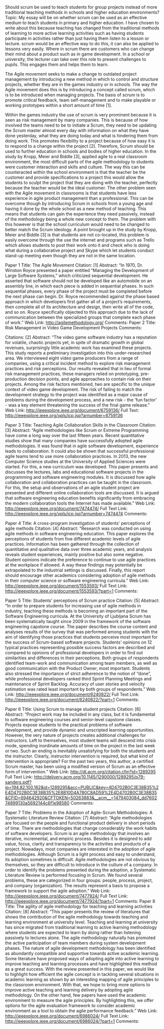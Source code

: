Should scrum be used to teach students for group projects instead of more traditional teaching methods in schools and higher education environments?
Topic:
My essay will be on whether scrum can be used as an effective medium to teach students in primary and higher education. I have chosen to write about this because teaching has changed from the traditional methods of learning to more active learning activities such as having students participate in activities rather than just having them listen to a lesson or lecture. scrum would be an effective way to do this, it can also be applied to lessons very easily. Where in scrum there are customers who can change their mind about a product such as in game development. In a school or university, the lecturer can take over this role to present challenges to pupils. This engages them and helps them to learn.

The Agile movement seeks to make a change to outdated project management by introducing a new method in which to control and structure projects, whether they are in the games industry or in schools. The way the Agile movement does this is by introducing a concept called scrum, which is to be introduced when managing projects. The basis of scrum is to promote critical feedback, team self-management and to make playable or working prototypes within a short amount of time [1]. 

Within the games industry the use of scrum is very prominent because it is seen as risk management by many companies. This is because of how involved the teams need to be to initiate a Scrum, they need to be updating the Scrum master almost every day with information on what they have done yesterday, what they are doing today and what is hindering them from doing work. This promotes flexibility to a project because of how easy it is to respond to a change within the project [2]. Therefore, Scrum should be used to further education in schools and bodies of higher education. In the study by Kropp, Meier and Biddle [3], applied agile to a real classroom environment, the most difficult parts of the agile methodology to students were customer interaction and skills and culture. The way this can be counteracted within the school environment is that the teacher be the customer and provide specifications to a project this would allow the students to sculpt the project that they are doing with the teacher, perfectly because the teacher would be the ideal customer. The other problem seen with the Agile movement in classrooms is that students have less experience in agile product management than a professional. This can be overcome though by introducing Scrum in schools from a young age and having it done by the whole school as a new method of teaching. This means that students can gain the experience they need passively, instead of the methodology being a whole new concept to them. The problem with this however is that the school curriculum would need to be changed to better match the Scrum ideology. A point brought up in the study by Kropp, Meier and Biddle [3] is that students are not co-located, this problem is easily overcome through the use the internet and programs such as Trello which allows students to post their work onto it and check who is doing what during a collaborative project and Skype which let students conduct stand-up meeting even though they are not in the same location. 







Paper 1
Title: The Agile Movement
Citation: [1]
Abstract: “In 1970, Dr. Winston Royce presented a paper entitled “Managing the Development of Large Software Systems,” which criticized sequential development. He asserted that software should not be developed like an automobile on an assembly line, in which each piece is added in sequential phases. In such sequential phases, every phase of the project must be completed before the next phase can begin. Dr. Royce recommended against the phase based approach in which developers first gather all of a project’s requirements, then complete all of its architecture and design, then write all of the code, and so on. Royce specifically objected to this approach due to the lack of communication between the specialized groups that complete each phase of work.”
Web Link: http://agilemethodology.org/
Comments:
Paper 2
Title: Risk Management in Video Game Development Projects
Comments:

Citations: [2]
Abstract: “The video game software industry has a reputation for volatile, chaotic projects yet, in spite of dramatic growth in global revenues, surprisingly little academic work has examined these projects. This study reports a preliminary investigation into this under-researched area. We interviewed eight video game producers from a range of companies, using a critical incident method to explore risk management practices and risk perceptions. Our results revealed that in lieu of formal risk management practices, these managers relied on prototyping, pre-production decision points, and agile approaches to contain risk on their projects. Among the risk factors mentioned, two are specific to the unique context of video game development. The risk of failing to match the development strategy to the project was identified as a major cause of problems during the development process, and a new risk - the 'fun factor' - was a key element threatening the success of the final game release.”
Web Link: http://ieeexplore.ieee.org/document/6759136/
Full Text: http://ieeexplore.ieee.org/xpls/icp.jsp?arnumber=6759136

Paper 3 
Title: Teaching Agile Collaboration Skills in the Classroom
Citation: [3]
Abstract: “Agile methodologies like Scrum or Extreme Programming have come a long way over the last fifteen years. Recent quantitative studies show that many companies have successfully adopted agile methodologies. It was found that in agile software development, experience leads to collaboration. It could also be shown that successful professional agile teams tend to use more collaboration practices. In 2013, the new Computer Science studies at the University of Applied Sciences were started. For this, a new curriculum was developed. This paper presents and discusses the lectures, labs and educational software projects in the programming and software engineering modules. It is discussed how agile collaboration and collaboration practices can be taught in the classroom. For this, the setup and observations of an agile student project are presented and different online collaboration tools are discussed. It is argued that software engineering education benefits significantly from embracing the modern collaboration tools the Internet has made available.”
Web Link: http://ieeexplore.ieee.org/document/7474474/
Full Text Link: http://ieeexplore.ieee.org/xpls/icp.jsp?arnumber=7474474
Comments:

Paper 4
Title: A cross-program investigation of students' perceptions of agile methods 
Citation: [4]
Abstract: “Research was conducted on using agile methods in software engineering education. This paper explores the perceptions of students from five different academic levels of agile practices. Information has been gathered through the collection of quantitative and qualitative data over three academic years, and analysis reveals student experiences, mainly positive but also some negative. Student opinions indicate the preference to continue to use agile practices at the workplace if allowed. A way these findings may potentially be extrapolated to the industrial settings is discussed. Finally, this report should encourage other academics considering adoption of agile methods in their computer science or software engineering curricula.”
Web Link: http://ieeexplore.ieee.org/document/1553593/
Full Text Link: http://ieeexplore.ieee.org/document/1553593/?part=1
Comments:

Paper 5
Title: Students' perceptions of Scrum practice
Citation: [5]
Abstract: “In order to prepare students for increasing use of agile methods in industry, teaching these methods is becoming an important part of the Software Engineering curricula. At the University of Ljubljana Scrum has been systematically taught since 2009 in the framework of the software engineering capstone course. The paper describes the course content and analyses results of the survey that was performed among students with the aim of identifying those practices that students perceive most important for the success of Scrum-based software projects. Students' opinions on 12 typical practices representing possible success factors are described and compared to opinions of professional developers in order to find out similarities and differences in their perceptions. Both groups of respondents identified team-work and communication among team members, as well as good communication with the Product Owner, most important. Students also stressed the importance of strict adherence to the notion of “done”, while professional developers ranked third Sprint Planning Meetings and maintenance of Sprint Backlog. Accuracy of user stories and velocity estimation was rated least important by both groups of respondents.”
Web Link: http://ieeexplore.ieee.org/document/6240822/
Full Text Link: http://ieeexplore.ieee.org/document/6240822/?part=1
Comments:

Paper 6
Title: Using Scrum to manage student projects
Citation: [6]
Abstract: “Project work may be included in any class, but it is fundamental to software engineering courses and senior-level capstone classes. Projects expose students to the practical problems of software development, and provide dynamic and unscripted learning opportunities. However, the very nature of projects creates additional challenges for instructors. Left to themselves, most student teams will descend into crisis mode, spending inordinate amounts of time on the project in the last week or two. Such an ending is inevitably unsatisfying for both the students and the instructor. Clearly, instructor intervention is required, but what kind of intervention is appropriate? For the past two years, this author, a certified Scrum master, has been using a modified version of Scrum as an effective form of intervention.”
Web Link: http://dl.acm.org/citation.cfm?id=1289295
Full Text Link: http://delivery.acm.org/10.1145/1290000/1289295/p79-sanders.pdf?ip=194.82.100.162&id=1289295&acc=PUBLIC&key=4D4702B0C3E38B35%2E4D4702B0C3E38B35%2E8B10D4A780C8AD59%2E4D4702B0C3E38B35&CFID=694642920&CFTOKEN=50263883&__acm__=1479403084_dd760274899130a5692144c6f1e98580
Comments:

Paper 7
Title: Problems in the Adoption of Agile-Scrum Methodologies: A Systematic Literature Review
Citation: [7]
Abstract: “Agile methodologies are focused on the people and functional product delivery in short periods of time. There are methodologies that change considerably the work habits of software developers. Scrum is an agile methodology that involves an iterative, incremental, and empiric process. Besides it is designed to add value, focus, clarity and transparency to the activities and products of a project. Nowadays, most companies are interested in the adoption of agile methodologies. Although Scrum is a light process and easy to understand, its adoption sometimes is difficult. Agile methodologies are not obvious by themselves, so they are difficult to introduce in the culture of a company. In order to identify the problems presented during the adoption, a Systematic Literature Review is performed focusing in Scrum. We found several problems, these are categorized in four groups: people, process, project, and company (organization). The results represent a basis to propose a framework to support the agile adoption.”
Web Link: http://ieeexplore.ieee.org/document/7477924/
Full Text Link: http://ieeexplore.ieee.org/document/7477924/?part=1
Comments:
Paper 8 
Title: The agility of agile methodology for teaching and learning activities
Citation: [8]
Abstract: “This paper presents the review of literatures that shows the contribution of the agile methodology towards teaching and learning environment at university level. Teaching and learning at university has since migrated from traditional learning to active learning methodology where students are expected to learn by doing rather than listening passively to lectures alone. The agile methodology naturally has promoted the active participation of team members during system development phases. The nature of agile development methodology has been identified as abundantly compatible and supportive towards active academic learning. Some literature have proposed ways of adopting agile into active learning to improve teaching and learning processes and have highlighted this method as a great success. With the review presented in this paper, we would like to highlight how efficient the agile concept is in tackling several situations in academic learning as shown by an interesting mapping of agile principles to the classroom environment. With that, we hope to bring more options to improve active teaching and learning delivery by adopting agile methodology. On the other hand, few papers have used the academic environment to measure the agile principles. By highlighting this, we offer options for the agile evaluation framework to consider academic environment as a tool to obtain the agile performance feedback.”
Web Link: http://ieeexplore.ieee.org/document/6986024/
Full Text Link: http://ieeexplore.ieee.org/document/6986024/?part=1
Comments:
